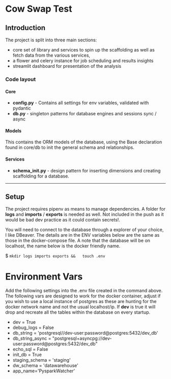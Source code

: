 # Cow Swap Test

## Introduction
The project is split into three main sections:
* core set of library and services to spin up the scaffolding as well as fetch data from the various services,
* a flower and celery instance for job scheduling and results insights
* streamlit dashboard for presentation of the analysis

### Code layout

#### Core
* **config.py** - Contains all settings for env variables, validated with pydantic
* **db.py** - singleton patterns for database engines and sessions sync / async


#### Models
This contains the ORM models of the database, using the Base declaration found in core/db to init the general schema and relationships. 


#### Services
* **schema_init.py** - design pattern for inserting dimensions and creating scaffolding for a database.
___


## Setup
The project requires pipenv as means to manage dependencies. 
A folder for **logs** and **imports** / **exports** is needed as well. 
Not included in the push as it would be bad dev practice as it could contain secrets!.

You will need to connect to the database through a explorer of your choice, I like DBeaver. The details are in the ENV variables below are the same as those in the docker-compose file. 
A note that the database will be on localhost, the name below is the docker friendly name.

$ `
mkdir logs imports exports &&  
touch .env
`

# Environment Vars
Add the following settings into the .env file created in the command above.
The following vars are designed to work for the docker container, adjust if you wish to use a local instance of postgres as these are hunting for the docker network name and not the usual localhost/ip.
If **dev** is true it will drop and recreate all the tables within the database on every startup.

*  dev = True
*  debug_logs = False
*  db_string = 'postgresql//dev-user:password@postgres:5432/dev_db'
*  db_string_async = "postgresql+asyncpg://dev-user:password@postgres:5432/dev_db"
*  echo_sql = False
*  init_db = True
*  staging_schema = 'staging'
*  dw_schema = 'datawarehouse'
*  app_name='PysparkWatcher'

